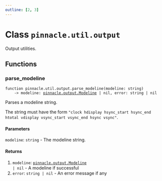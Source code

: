 ```yaml
---
outline: [2, 3]
---
```


# Class `pinnacle.util.output`


Output utilities.



## Functions

### <Badge type="function" text="function" /> parse_modeline

<div class="language-lua"><pre><code>function pinnacle.util.output.parse_modeline(modeline: string)
    -> modeline: <a href="/lua-reference/0.1.0-alpha.2/classes/pinnacle.output.Modeline">pinnacle.output.Modeline</a> | nil, error: string | nil</code></pre></div>

Parses a modeline string.

The string must have the form
`"clock hdisplay hsync_start hsync_end htotal vdisplay vsync_start vsync_end hsync vsync"`.



#### Parameters

`modeline`: <code>string</code> - The modeline string.



#### Returns

1. `modeline`: <code><a href="/lua-reference/0.1.0-alpha.2/classes/pinnacle.output.Modeline">pinnacle.output.Modeline</a> | nil</code> - A modeline if successful
2. `error`: <code>string | nil</code> - An error message if any




